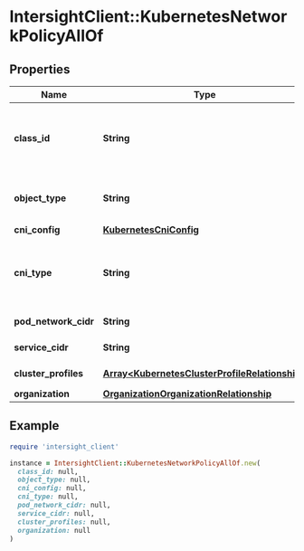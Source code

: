# IntersightClient::KubernetesNetworkPolicyAllOf

## Properties

| Name | Type | Description | Notes |
| ---- | ---- | ----------- | ----- |
| **class_id** | **String** | The fully-qualified name of the instantiated, concrete type. This property is used as a discriminator to identify the type of the payload when marshaling and unmarshaling data. | [default to &#39;kubernetes.NetworkPolicy&#39;] |
| **object_type** | **String** | The fully-qualified name of the instantiated, concrete type. The value should be the same as the &#39;ClassId&#39; property. | [default to &#39;kubernetes.NetworkPolicy&#39;] |
| **cni_config** | [**KubernetesCniConfig**](KubernetesCniConfig.md) |  | [optional] |
| **cni_type** | **String** | Supported CNI type. Currently we only support Calico. * &#x60;Calico&#x60; - Calico CNI plugin as described in https://github.com/projectcalico/cni-plugin. * &#x60;Aci&#x60; - Cisco ACI Container Network Interface plugin. | [optional][default to &#39;Calico&#39;] |
| **pod_network_cidr** | **String** | CIDR block to allocate Pod network IP addresses from. | [optional] |
| **service_cidr** | **String** | CIDR block to allocate cluster service IP addresses from. | [optional] |
| **cluster_profiles** | [**Array&lt;KubernetesClusterProfileRelationship&gt;**](KubernetesClusterProfileRelationship.md) | An array of relationships to kubernetesClusterProfile resources. | [optional] |
| **organization** | [**OrganizationOrganizationRelationship**](OrganizationOrganizationRelationship.md) |  | [optional] |

## Example

```ruby
require 'intersight_client'

instance = IntersightClient::KubernetesNetworkPolicyAllOf.new(
  class_id: null,
  object_type: null,
  cni_config: null,
  cni_type: null,
  pod_network_cidr: null,
  service_cidr: null,
  cluster_profiles: null,
  organization: null
)
```

